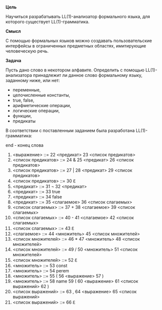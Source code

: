 **Цель**

Научиться разрабатывать LL(1)-анализатор формального языка, для которого сущеcтвует LL(1)-грамматика.

**Смысл**

С помощью формальных языков можно создавать пользовательские интерфейсы в ограниченных предметных областях, имитирующие человеческую речь.

**Задача**

Пусть дано слово в некотором алфавите. Определить с помощью LL(1)-анализатора
принадлежит ли данное слово формальному языку, заданному ниже, или нет:
* переменные,
* целочисленные константы,
* true, false,
* арифметические операции,
* логические операции,
* функции,
* предикаты

В соответствии с поставленным заданием была разработана LL(1)-грамматика:

end - конец слова	
1. <выражение> ::= 22 <предикат> 23 <список предикатов>
2. <список предикатов> ::= 24 & 25 <предикат> 26 <список предикатов>
3. <список предикатов> ::= 27 | 28 <предикат> 29 <список предикатов>
4. <список предикатов> ::= 30 ℇ
5. <предикат> ::= 31 ¬ 32 <предикат>
6. <предикат> ::= 33 true
7. <предикат> ::= 34 false
8. <предикат> ::= 35 <слагаемое> 36 <список слагаемых>
9. <список слагаемых> ::= 37 + 38 <слагаемое> 39 <список слагаемых>
10. <список слагаемых> ::= 40 - 41 <слагаемое> 42 <список слагаемых>
11. <список слагаемых> ::= 43 ℇ
12. <слагаемое> ::= 44 <множитель> 45 <список множителей>
13. <список множителей> ::= 46 * 47 <множитель> 48 <список множителей>
14. <список множителей> ::= 49 / 50 <множитель> 51 <список множителей>
15. <список множителей> ::= 52 ℇ
16. <множитель> ::= 53 const
17. <множитель> ::= 54 perem
18. <множитель> ::= 55 ( 56 <выражение> 57 )
19. <множитель> ::= 58 name 59 ( 60 <выражение> 61 <список выражений> 62 )
20. <список выражений> ::= 63 , 64 <выражение> 65 <список выражений>
21. <список выражений> ::= 66 ℇ


